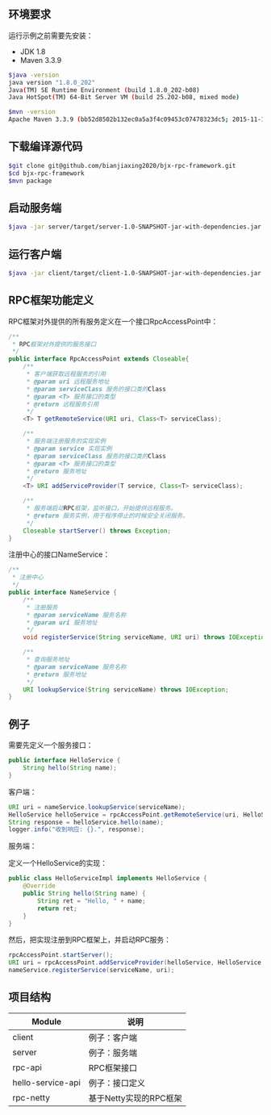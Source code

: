 ## 环境要求

运行示例之前需要先安装：

* JDK 1.8
* Maven 3.3.9

```bash
$java -version
java version "1.8.0_202"
Java(TM) SE Runtime Environment (build 1.8.0_202-b08)
Java HotSpot(TM) 64-Bit Server VM (build 25.202-b08, mixed mode)

$mvn -version
Apache Maven 3.3.9 (bb52d8502b132ec0a5a3f4c09453c07478323dc5; 2015-11-11T00:41:47+08:00)
```

## 下载编译源代码

```bash
$git clone git@github.com/bianjiaxing2020/bjx-rpc-framework.git
$cd bjx-rpc-framework
$mvn package
```

## 启动服务端

```bash
$java -jar server/target/server-1.0-SNAPSHOT-jar-with-dependencies.jar
```

## 运行客户端

```bash
$java -jar client/target/client-1.0-SNAPSHOT-jar-with-dependencies.jar
```

## RPC框架功能定义

RPC框架对外提供的所有服务定义在一个接口RpcAccessPoint中：

```java
/**
 * RPC框架对外提供的服务接口
 */
public interface RpcAccessPoint extends Closeable{
    /**
     * 客户端获取远程服务的引用
     * @param uri 远程服务地址
     * @param serviceClass 服务的接口类的Class
     * @param <T> 服务接口的类型
     * @return 远程服务引用
     */
    <T> T getRemoteService(URI uri, Class<T> serviceClass);

    /**
     * 服务端注册服务的实现实例
     * @param service 实现实例
     * @param serviceClass 服务的接口类的Class
     * @param <T> 服务接口的类型
     * @return 服务地址
     */
    <T> URI addServiceProvider(T service, Class<T> serviceClass);

    /**
     * 服务端启动RPC框架，监听接口，开始提供远程服务。
     * @return 服务实例，用于程序停止的时候安全关闭服务。
     */
    Closeable startServer() throws Exception;
}
```

注册中心的接口NameService：

```java
/**
 * 注册中心
 */
public interface NameService {
    /**
     * 注册服务
     * @param serviceName 服务名称
     * @param uri 服务地址
     */
    void registerService(String serviceName, URI uri) throws IOException;

    /**
     * 查询服务地址
     * @param serviceName 服务名称
     * @return 服务地址
     */
    URI lookupService(String serviceName) throws IOException;
}

```

## 例子

需要先定义一个服务接口：

```java
public interface HelloService {
    String hello(String name);
}
```

客户端：

```java
URI uri = nameService.lookupService(serviceName);
HelloService helloService = rpcAccessPoint.getRemoteService(uri, HelloService.class);
String response = helloService.hello(name);
logger.info("收到响应: {}.", response);
```

服务端：

定义一个HelloService的实现：

```java
public class HelloServiceImpl implements HelloService {
    @Override
    public String hello(String name) {
        String ret = "Hello, " + name;
        return ret;
    }
}
```

然后，把实现注册到RPC框架上，并启动RPC服务：

```java
rpcAccessPoint.startServer();
URI uri = rpcAccessPoint.addServiceProvider(helloService, HelloService.class);
nameService.registerService(serviceName, uri);
```

## 项目结构

Module | 说明
-- | --
client | 例子：客户端
server | 例子：服务端
rpc-api | RPC框架接口
hello-service-api | 例子：接口定义
rpc-netty | 基于Netty实现的RPC框架
